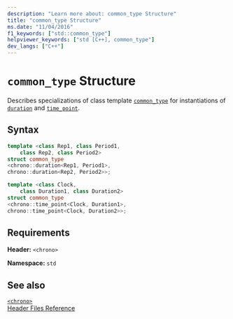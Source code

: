 ```yaml
---
description: "Learn more about: common_type Structure"
title: "common_type Structure"
ms.date: "11/04/2016"
f1_keywords: ["std::common_type"]
helpviewer_keywords: ["std [C++], common_type"]
dev_langs: ["C++"]
---
```

# `common_type` Structure

Describes specializations of class template [`common_type`](../standard-library/common-type-class.md) for instantiations of [`duration`](../standard-library/duration-class.md) and [`time_point`](../standard-library/time-point-class.md).

## Syntax

```cpp
template <class Rep1, class Period1,
    class Rep2, class Period2>
struct common_type
<chrono::duration<Rep1, Period1>,
chrono::duration<Rep2, Period2>>;

template <class Clock,
    class Duration1, class Duration2>
struct common_type
<chrono::time_point<Clock, Duration1>,
chrono::time_point<Clock, Duration2>>;
```

## Requirements

**Header:** `<chrono>`

**Namespace:** `std`

## See also

[`<chrono>`](../standard-library/chrono.md)\
[Header Files Reference](../standard-library/cpp-standard-library-header-files.md)

